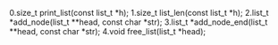 0.size_t print_list(const list_t *h); 1.size_t list_len(const list_t *h); 2.list_t *add_node(list_t **head, const char *str); 3.list_t *add_node_end(list_t **head, const char *str); 4.void free_list(list_t *head);
